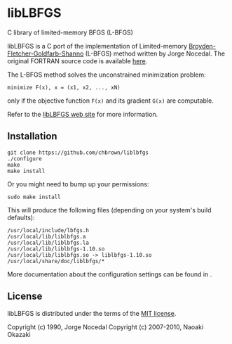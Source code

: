 # libLBFGS

C library of limited-memory BFGS (L-BFGS)

libLBFGS is a C port of the implementation of Limited-memory
[Broyden-Fletcher-Goldfarb-Shanno](http://en.wikipedia.org/wiki/BFGS_method) (L-BFGS) method written by Jorge Nocedal.
The original FORTRAN source code is available [here](http://www.ece.northwestern.edu/~nocedal/lbfgs.html).

The L-BFGS method solves the unconstrained minimization problem:

    minimize F(x), x = (x1, x2, ..., xN)

only if the objective function `F(x)` and its gradient `G(x)` are computable.

Refer to the [libLBFGS web site](http://www.chokkan.org/software/liblbfgs/) for more information.

## Installation

    git clone https://github.com/chbrown/liblbfgs
    ./configure
    make
    make install

Or you might need to bump up your permissions:

    sudo make install

This will produce the following files (depending on your system's build defaults):

    /usr/local/include/lbfgs.h
    /usr/local/lib/liblbfgs.a
    /usr/local/lib/liblbfgs.la
    /usr/local/lib/liblbfgs-1.10.so
    /usr/local/lib/liblbfgs.so -> liblbfgs-1.10.so
    /usr/local/share/doc/liblbfgs/*

More documentation about the configuration settings can be found in []().

## License

libLBFGS is distributed under the terms of the [MIT license](COPYING).

Copyright (c) 1990, Jorge Nocedal
Copyright (c) 2007-2010, Naoaki Okazaki
